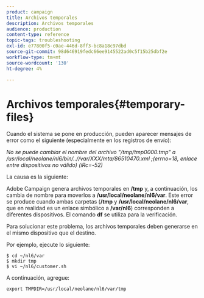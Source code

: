 ```yaml
---
product: campaign
title: Archivos temporales
description: Archivos temporales
audience: production
content-type: reference
topic-tags: troubleshooting
exl-id: e77800f5-c0ae-446d-8ff3-bc8a18c97dbd
source-git-commit: 98d646919fedc66ee9145522ad0c5f15b25dbf2e
workflow-type: tm+mt
source-wordcount: '130'
ht-degree: 4%

---
```


# Archivos temporales{#temporary-files}

Cuando el sistema se pone en producción, pueden aparecer mensajes de error como el siguiente (especialmente en los registros de envío):

*No se puede cambiar el nombre del archivo &quot;/tmp/tmp0000.tmp&quot; a /usr/local/neolane/nl6/bin/..//var/XXX/mta/86510470.xml ;(errno=18, enlace entre dispositivos no válido) (iRc=-52)*

La causa es la siguiente:

Adobe Campaign genera archivos temporales en **/tmp** y, a continuación, los cambia de nombre para moverlos a **/usr/local/neolane/nl6/var**. Este error se produce cuando ambas carpetas (**/tmp** y **/usr/local/neolane/nl6/var**, que en realidad es un enlace simbólico a **/var/nl6**) corresponden a diferentes dispositivos. El comando **df** se utiliza para la verificación.

Para solucionar este problema, los archivos temporales deben generarse en el mismo dispositivo que el destino.

Por ejemplo, ejecute lo siguiente:

```
$ cd ~/nl6/var
$ mkdir tmp
$ vi ~/nl6/customer.sh
```

A continuación, agregue:

```
export TMPDIR=/usr/local/neolane/nl6/var/tmp 
```
